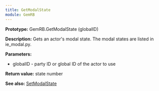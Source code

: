 ```yaml
---
title: GetModalState
module: GemRB
---
```


**Prototype:** GemRB.GetModalState (globalID)

**Description:** Gets an actor's modal state. The modal states are listed 
in ie_modal.py.

**Parameters:**
  * globalID - party ID or global ID of the actor to use

**Return value:** state number

**See also:** [SetModalState](SetModalState.md)

